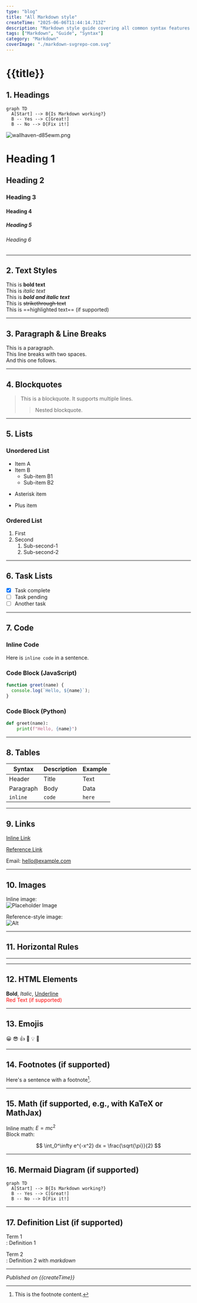 ```yaml
---
type: "blog"
title: "All Markdown style"
createTime: "2025-06-06T11:44:14.713Z"
description: "Markdown style guide covering all common syntax features."
tags: ["Markdown", "Guide", "Syntax"]
category: "Markdown"
coverImage: "./markdown-svgrepo-com.svg"
---
```


# {{title}}

## 1. Headings


```mermaid
graph TD
  A[Start] --> B{Is Markdown working?}
  B -- Yes --> C[Great!]
  B -- No --> D[Fix it!]
```

![wallhaven-d85ewm.png](./wallhaven-d85ewm.png "Optional title")

# Heading 1
## Heading 2
### Heading 3
#### Heading 4
##### Heading 5
###### Heading 6

---

## 2. Text Styles

This is **bold text**  
This is *italic text*  
This is ***bold and italic text***  
This is ~~strikethrough text~~  
This is ==highlighted text== (if supported)

---

## 3. Paragraph & Line Breaks

This is a paragraph.  
This line breaks with two spaces.  
And this one follows.

---

## 4. Blockquotes

> This is a blockquote.
> It supports multiple lines.
>
> > Nested blockquote.

---

## 5. Lists

### Unordered List

- Item A
- Item B
  - Sub-item B1
  - Sub-item B2

* Asterisk item
+ Plus item

### Ordered List

1. First
2. Second
   1. Sub-second-1
   2. Sub-second-2

---

## 6. Task Lists

- [x] Task complete
- [ ] Task pending
- [ ] Another task

---

## 7. Code

### Inline Code

Here is `inline code` in a sentence.

### Code Block (JavaScript)

```js
function greet(name) {
  console.log(`Hello, ${name}`);
}
```

### Code Block (Python)

```python
def greet(name):
    print(f"Hello, {name}")
```

---

## 8. Tables

| Syntax | Description | Example |
|--------|-------------|---------|
| Header | Title       | Text    |
| Paragraph | Body    | Data    |
| `inline` | `code`   | `here`  |

---

## 9. Links

[Inline Link](https://example.com)

[Reference Link][ref]

[ref]: https://example.com

Email: <hello@example.com>

---

## 10. Images

Inline image:  
![Placeholder Image](./wallhaven-d85ewm.png "Optional title")

Reference-style image:  
![Alt][img-ref]

[img-ref]: ./wallhaven-d85ewm.png

---

## 11. Horizontal Rules

---

---

## 12. HTML Elements

<b>Bold</b>, <i>Italic</i>, <u>Underline</u>  
<span style="color:red;">Red Text (if supported)</span>

<!-- Comment: this won't be rendered -->

---

## 13. Emojis

😀 😎 👍 🎉 💡 🚀

---

## 14. Footnotes (if supported)

Here's a sentence with a footnote[^1].

[^1]: This is the footnote content.

---

## 15. Math (if supported, e.g., with KaTeX or MathJax)

Inline math: $E = mc^2$  
Block math:

$$
\int_0^\infty e^{-x^2} dx = \frac{\sqrt{\pi}}{2}
$$

---

## 16. Mermaid Diagram (if supported)

```mermaid
graph TD
  A[Start] --> B{Is Markdown working?}
  B -- Yes --> C[Great!]
  B -- No --> D[Fix it!]
```

---

## 17. Definition List (if supported)

Term 1  
: Definition 1

Term 2  
: Definition 2 with *markdown*



---

*Published on {{createTime}}*
